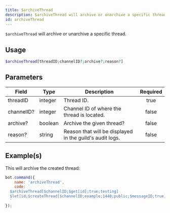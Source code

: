 ```yaml
---
title: $archiveThread
description: $archiveThread will archive or unarchive a specific thread.
id: archiveThread
---
```


`$archiveThread` will archive or unarchive a specific thread.

## Usage

```php
$archiveThread[threadID;channelID?;archive?;reason?]
```

## Parameters

| Field      | Type    | Description                                              | Required |
| ---------- | ------- | -------------------------------------------------------- | :------: |
| threadID   | integer | Thread ID.                                               |   true   |
| channelID? | integer | Channel ID of where the thread is located.               |  false   |
| archive?   | boolean | Archive the given thread?                                |  false   |
| reason?    | string  | Reason that will be displayed in the guild's audit logs. |  false   |

## Example(s)

This will archive the created thread:

```javascript
bot.command({
    name: 'archiveThread',
    code: `
  $archiveThread[$channelID;$get[id];true;testing]
  $let[id;$createThread[$channelID;example;1440;public;$messageID;true]]  
  `
});
```
